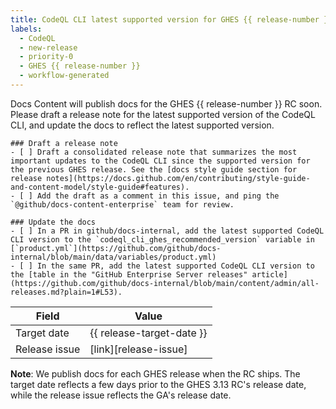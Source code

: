 ```yaml
---
title: CodeQL CLI latest supported version for GHES {{ release-number }}
labels: 
  - CodeQL
  - new-release
  - priority-0
  - GHES {{ release-number }}
  - workflow-generated
---
```


Docs Content will publish docs for the GHES {{ release-number }} RC soon. Please draft a release note for the latest supported version of the CodeQL CLI, and update the docs to reflect the latest supported version.

```[tasklist]
### Draft a release note
- [ ] Draft a consolidated release note that summarizes the most important updates to the CodeQL CLI since the supported version for the previous GHES release. See the [docs style guide section for release notes](https://docs.github.com/en/contributing/style-guide-and-content-model/style-guide#features).
- [ ] Add the draft as a comment in this issue, and ping the `@github/docs-content-enterprise` team for review.
```

```[tasklist]
### Update the docs
- [ ] In a PR in github/docs-internal, add the latest supported CodeQL CLI version to the `codeql_cli_ghes_recommended_version` variable in [`product.yml`](https://github.com/github/docs-internal/blob/main/data/variables/product.yml)
- [ ] In the same PR, add the latest supported CodeQL CLI version to the [table in the "GitHub Enterprise Server releases" article](https://github.com/github/docs-internal/blob/main/content/admin/all-releases.md?plain=1#L53).
```

| Field | Value |
| ----- | ----- |
| Target date | {{ release-target-date }} |
| Release issue | [link][release-issue] |

**Note**: We publish docs for each GHES release when the RC ships. The target date reflects a few days prior to the GHES 3.13 RC's release date, while the release issue reflects the GA's release date.

<!--
This section contains the Markdown reference-style links used to populate links in the content above. Uncomment the reference links below and add the URL to the GHES release issue in `github/releases` in between the <> brackets.

For example, the reference link should look like:
[ghes-release-issue]: <https://github.com/github/releases/issues/123>
-->

<!--
[release-issue]: <>
-->